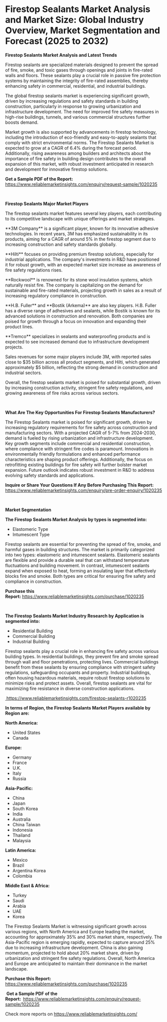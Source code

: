 <p><h1>Firestop Sealants Market Analysis and Market Size: Global Industry Overview, Market Segmentation and Forecast (2025 to 2032)</h1></p><p><strong>Firestop Sealants Market Analysis and Latest Trends</strong></p>
<p><p>Firestop sealants are specialized materials designed to prevent the spread of fire, smoke, and toxic gases through openings and joints in fire-rated walls and floors. These sealants play a crucial role in passive fire protection systems by maintaining the integrity of fire-rated assemblies, thereby enhancing safety in commercial, residential, and industrial buildings. </p><p>The global firestop sealants market is experiencing significant growth, driven by increasing regulations and safety standards in building construction, particularly in response to growing urbanization and infrastructure development. The need for improved fire safety measures in high-rise buildings, tunnels, and various commercial structures further boosts demand. </p><p>Market growth is also supported by advancements in firestop technology, including the introduction of eco-friendly and easy-to-apply sealants that comply with strict environmental norms. The Firestop Sealants Market is expected to grow at a CAGR of 6.4% during the forecast period. Additionally, rising awareness among builders and architects about the importance of fire safety in building design contributes to the overall expansion of this market, with robust investment anticipated in research and development for innovative firestop solutions.</p></p>
<p><strong>Get a Sample PDF of the Report:&nbsp;</strong> <a href="https://www.reliablemarketinsights.com/enquiry/request-sample/1020235?utm_campaign=3560&utm_medium=2&utm_source=Github&utm_content=ia&utm_term=02042025&utm_id=firestop-sealants">https://www.reliablemarketinsights.com/enquiry/request-sample/1020235</a></p>
<p>&nbsp;</p>
<p><strong>Firestop Sealants Major Market Players</strong></p>
<p><p>The firestop sealants market features several key players, each contributing to its competitive landscape with unique offerings and market strategies. </p><p>**3M Company** is a significant player, known for its innovative adhesive technologies. In recent years, 3M has emphasized sustainability in its products, aiming for a CAGR of around 5% in the firestop segment due to increasing construction and safety standards globally.</p><p>**Hilti** focuses on providing premium firestop solutions, especially for industrial applications. The company's investments in R&D have positioned it for robust growth, with an expected market size increase as awareness of fire safety regulations rises.</p><p>**Rockwool** is renowned for its stone wool insulation systems, which naturally resist fire. The company is capitalizing on the demand for sustainable and fire-rated materials, projecting growth in sales as a result of increasing regulatory compliance in construction.</p><p>**H.B. Fuller** and **Bostik (Arkema)** are also key players. H.B. Fuller has a diverse range of adhesives and sealants, while Bostik is known for its advanced solutions in construction and renovation. Both companies are poised for growth through a focus on innovation and expanding their product lines.</p><p>**Tremco** specializes in sealants and waterproofing products and is expected to see increased demand due to infrastructure development projects. </p><p>Sales revenues for some major players include 3M, with reported sales close to $35 billion across all product segments, and Hilti, which generated approximately $5 billion, reflecting the strong demand in construction and industrial sectors. </p><p>Overall, the firestop sealants market is poised for substantial growth, driven by increasing construction activity, stringent fire safety regulations, and growing awareness of fire risks across various sectors.</p></p>
<p>&nbsp;</p>
<p><strong>What Are The Key Opportunities For Firestop Sealants Manufacturers?</strong></p>
<p><p>The Firestop Sealants market is poised for significant growth, driven by increasing regulatory requirements for fire safety across construction and manufacturing sectors. With a projected CAGR of 5-7% from 2024-2030, demand is fueled by rising urbanization and infrastructure development. Key growth segments include commercial and residential construction, where compliance with stringent fire codes is paramount. Innovations in environmentally friendly formulations and enhanced performance characteristics are shaping product offerings. Additionally, the focus on retrofitting existing buildings for fire safety will further bolster market expansion. Future outlook indicates robust investment in R&D to address evolving safety standards and applications.</p></p>
<p><strong>Inquire or Share Your Questions If Any Before Purchasing This Report:</strong> <a href="https://www.reliablemarketinsights.com/enquiry/pre-order-enquiry/1020235?utm_campaign=3560&utm_medium=2&utm_source=Github&utm_content=ia&utm_term=02042025&utm_id=firestop-sealants">https://www.reliablemarketinsights.com/enquiry/pre-order-enquiry/1020235</a></p>
<p>&nbsp;</p>
<p><strong>Market Segmentation</strong></p>
<p><strong>The Firestop Sealants Market Analysis by types is segmented into:</strong></p>
<p><ul><li>Elastomeric Type</li><li>Intumescent Type</li></ul></p>
<p><p>Firestop sealants are essential for preventing the spread of fire, smoke, and harmful gases in building structures. The market is primarily categorized into two types: elastomeric and intumescent sealants. Elastomeric sealants are flexible and provide a durable seal that can withstand temperature fluctuations and building movement. In contrast, intumescent sealants expand when exposed to heat, forming an insulating layer that effectively blocks fire and smoke. Both types are critical for ensuring fire safety and compliance in construction.</p></p>
<p><strong>Purchase this Report:&nbsp;</strong><a href="https://www.reliablemarketinsights.com/purchase/1020235?utm_campaign=3560&utm_medium=2&utm_source=Github&utm_content=ia&utm_term=02042025&utm_id=firestop-sealants">https://www.reliablemarketinsights.com/purchase/1020235</a></p>
<p>&nbsp;</p>
<p><strong>The Firestop Sealants Market Industry Research by Application is segmented into:</strong></p>
<p><ul><li>Residential Building</li><li>Commercial Building</li><li>Industrial Building</li></ul></p>
<p><p>Firestop sealants play a crucial role in enhancing fire safety across various building types. In residential buildings, they prevent fire and smoke spread through wall and floor penetrations, protecting lives. Commercial buildings benefit from these sealants by ensuring compliance with stringent safety regulations, safeguarding occupants and property. Industrial buildings, often housing hazardous materials, require robust firestop solutions to minimize risks and protect assets. Overall, firestop sealants are vital for maximizing fire resistance in diverse construction applications.</p></p>
<p><a href="https://www.reliablemarketinsights.com/firestop-sealants-r1020235?utm_campaign=3560&utm_medium=2&utm_source=Github&utm_content=ia&utm_term=02042025&utm_id=firestop-sealants">&nbsp;https://www.reliablemarketinsights.com/firestop-sealants-r1020235</a></p>
<p><strong>In terms of Region, the Firestop Sealants Market Players available by Region are:</strong></p>
<p>
    <p> <strong> North America: </strong>
        <ul>
            <li>United States</li>
            <li>Canada</li>
        </ul>
        </p> 
    <p> <strong> Europe: </strong>
        <ul>
            <li>Germany</li>
            <li>France</li>
            <li>U.K.</li>
            <li>Italy</li>
            <li>Russia</li>
        </ul>
        </p> 
    <p> <strong> Asia-Pacific: </strong>
        <ul>
            <li>China</li>
            <li>Japan</li>
            <li>South Korea</li>
            <li>India</li>
            <li>Australia</li>
            <li>China Taiwan</li>
            <li>Indonesia</li>
            <li>Thailand</li>
            <li>Malaysia</li>
        </ul>
        </p> 
    <p> <strong> Latin America: </strong>
        <ul>
            <li>Mexico</li>
            <li>Brazil</li>
            <li>Argentina Korea</li>
            <li>Colombia</li>
        </ul>
        </p> 
    <p> <strong> Middle East & Africa: </strong>
        <ul>
            <li>Turkey</li>
            <li>Saudi</li>
            <li>Arabia</li>
            <li>UAE</li>
            <li>Korea</li>
        </ul>
    </p>
    </p>
<p><p>The Firestop Sealants Market is witnessing significant growth across various regions, with North America and Europe leading the market, accounting for approximately 35% and 30% market share, respectively. The Asia-Pacific region is emerging rapidly, expected to capture around 25% due to increasing infrastructure development. China is also gaining momentum, projected to hold about 20% market share, driven by urbanization and stringent fire safety regulations. Overall, North America and Europe are anticipated to maintain their dominance in the market landscape.</p></p>
<p><strong>Purchase this Report: </strong><a href="https://www.reliablemarketinsights.com/purchase/1020235?utm_campaign=3560&utm_medium=2&utm_source=Github&utm_content=ia&utm_term=02042025&utm_id=firestop-sealants">https://www.reliablemarketinsights.com/purchase/1020235</a></p>
<p>&nbsp;<strong>Get a Sample PDF of the Report:&nbsp;&nbsp;</strong><a href="https://www.reliablemarketinsights.com/enquiry/request-sample/1020235?utm_campaign=3560&utm_medium=2&utm_source=Github&utm_content=ia&utm_term=02042025&utm_id=firestop-sealants">https://www.reliablemarketinsights.com/enquiry/request-sample/1020235</a></p>
<p><strong></strong></p>
<p>Check more reports on <a href="https://www.reliablemarketinsights.com/?utm_campaign=3560&utm_medium=2&utm_source=Github&utm_content=ia&utm_term=02042025&utm_id=firestop-sealants">https://www.reliablemarketinsights.com/</a></p>